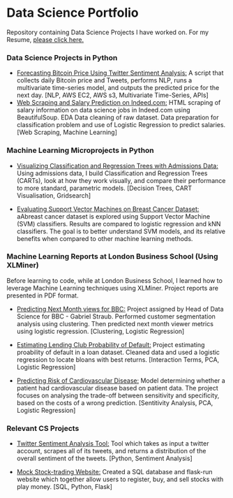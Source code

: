 # Data Science Portfolio

Repository containing Data Science Projects I have worked on. For my Resume, [please click here.](https://drive.google.com/file/d/1kuUa6g3ySYXR4uDL_jMKN6vvwdEPDLOF/preview)

### Data Science Projects in Python

* [Forecasting Bitcoin Price Using Twitter Sentiment Analysis:](https://github.com/mdealiaga/DSI-Capstone/blob/master/Capstone-Part-4.ipynb) A script that collects daily Bitcoin price and Tweets, performs NLP, runs a multivariate time-series model, and outputs the predicted price for the next day. [NLP, AWS EC2, AWS s3, Multivariate Time-Series, APIs]
* [Web Scraping and Salary Prediction on Indeed.com:](https://nbviewer.jupyter.org/github/mdealiaga/Job-Salary-Webscraping-and-Prediction/blob/master/Web%20Scraping%20Job%20Data.ipynb) HTML scraping of salary information on data science jobs in Indeed.com using BeautifulSoup. EDA Data cleaning of raw dataset. Data preparation for classification problem and use of Logistic Regression to predict salaries. [Web Scraping, Machine Learning]

### Machine Learning Microprojects in Python
* [Visualizing Classification and Regression Trees with Admissions Data:](https://github.com/mdealiaga/Portfolio/blob/master/DSI-Projects/CART-Report/CART-Report.ipynb) Using admissions data, I build Classification and Regression Trees (CARTs), look at how they work visually, and compare their performance to more standard, parametric models. [Decision Trees, CART Visualisation, Gridsearch]

* [Evaluating Support Vector Machines on Breast Cancer Dataset:](https://github.com/mdealiaga/Portfolio/blob/master/DSI-Projects/SVM-Report/SVM-Report.ipynb) aAbreast cancer dataset is explored using Support Vector Machine (SVM) classifiers. Results are compared to logistic regression and kNN classifiers.  The goal is to better understand SVM models, and its relative benefits when compared to other machine learning methods.

### Machine Learning Reports at London Business School (Using XLMiner)
Before learning to code, while at London Business School, I learned how to leverage Machine Learning techniques using XLMiner. Project reports are presented in PDF format.

* [Predicting Next Month views for BBC:](https://github.com/mdealiaga/Portfolio/blob/master/Data%20Mining%20LBS/Predicting%20Next%20Month%20views%20for%20BBC/Predicting%20Next%20Month%20views%20for%20BBC.pdf) Project assigned by Head of Data Science for BBC - Gabriel Straub. Performed customer segmentation analysis using clustering. Then predicted next month viewer metrics using logistic regression. [Clustering, Logistic Regression]

* [Estimating Lending Club Probability of Default:](https://github.com/mdealiaga/Portfolio/blob/master/Data%20Mining%20LBS/Estimating%20Lending%20Club%20Probability%20of%20Default/Estimating%20Lending%20Club%20Probability%20of%20Default.pdf) Project estimating proability of default in a loan dataset. Cleaned data and used a logistic regression to locate bloans with best returns. [Interaction Terms, PCA, Logistic Regression]

* [Predicting Risk of Cardiovascular Disease:](https://github.com/mdealiaga/Portfolio/blob/master/Data%20Mining%20LBS/Predicting%20Risk%20of%20Cardiovascular%20Disease/Predicting%20Risk%20of%20Cardiovascular%20Disease.pdf) Model determining whether a patient had cardiovascular disease based on patient data. The project focuses on analysing the trade-off between sensitivity and specificity, based on the costs of a wrong prediction. [Sentitivity Analysis, PCA, Logistic Regression]

### Relevant CS Projects

* [Twitter Sentiment Analysis Tool:](https://github.com/mdealiaga/CS50/tree/master/pset6-python-sentiment-analysis/sentiments) Tool which takes as input a twitter account, scrapes all of its tweets, and returns a distribution of the overall sentiment of the tweets. [Python, Sentiment Analysis]

* [Mock Stock-trading Website:](https://github.com/mdealiaga/CS50/tree/master/pset7-sql-finance/finance) Created a SQL database and flask-run website which together allow users to register, buy, and sell stocks with play money. [SQL, Python, Flask]

